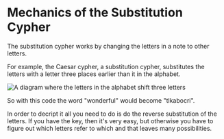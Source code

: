 # Mechanics of the Substitution Cypher

The substitution cypher works by changing the letters in a note to other letters.

For example, the Caesar cypher, a substitution cypher, substitutes the letters with a letter three places earlier than it in the alphabet.

![A diagram where the letters in the alphabet shift three letters](https://higherlogicdownload.s3.amazonaws.com/IMWUC/UploadedImages/92757287-d116-4157-b004-c2a0aba1b048/Caesar_cipher.png)

So with this code the word "wonderful" would become "tlkabocri".

In order to decript it all you need to do is do the reverse substitution of the letters. If you have the key, then it's very easy, but otherwise you have to figure out which letters refer to which and that leaves many possibilities.
